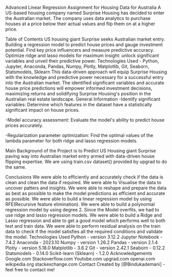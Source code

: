 Advanced Linear Regression Assignment for Housing Data for Australia A US-based housing company named Surprise Housing has decided to enter the Australian market. The company uses data analytics to purchase houses at a price below their actual values and flip them on at a higher price.

Table of Contents US housing giant Surprise seeks Australian market entry. Building a regression model to predict house prices and gauge investment potential. Find key price influencers and measure predictive accuracy. Optimize ridge and lasso models for maximum insight: unlock significant variables and unveil their predictive power. Technologies Used - Python, Jupyter, Anaconda, Pandas, Numpy, Plotly, Matplotlib, Git, Seaborn, Statsmodels, Sklearn This data-driven approach will equip Surprise Housing with the knowledge and predictive power necessary for a successful entry into the Australian market. The identified significant variables and accurate house price predictions will empower informed investment decisions, maximizing returns and solidifying Surprise Housing's position in the Australian real estate landscape. General Information -Identify significant variables: Determine which features in the dataset have a statistically significant impact on house prices.

-Model accuracy assessment: Evaluate the model's ability to predict house prices accurately.

-Regularization parameter optimization: Find the optimal values of the lambda parameter for both ridge and lasso regression models.

Main Background of the Project is to Predict US Housing giant Surprise paving way into Australian market entry armed with data-driven house flipping expertise. We are using train.csv dataset() provided by upgrad to do the same.

Conclusions We were able to efficiently and accurately check if the data is clean and clean the data if required. We were able to Visualise the data to uncover patters and insights. We were able to reshape and prepare the data as best as possible to make the model predictions as efficient and accurate as possible. We were able to build a linear regression model by using RFE(Recursive feature elimination). We were able to build a polynomial regression model by using degree 2. Since the Model overfits, we had to use ridge and lasso regression models. We were able to build a Ridge and Lasso regression and able to get a good model which performs well to both test and train data. We were able to perform residual analysis on the train data to check if the model satisfies all the required conditions and validate the model. Technologies Used Python - version 3.12.2 Jupyter Notebook - 7.4.2 Anaconda - 2023.10 Numpy - version 1.26.2 Pandas - version 2.1.4 Plotly - version 5.18.0 Matplotlib - 3.6.2 Git - version 2.42.1 Seaborn - 0.12.2 Statsmodels - 0.14.0 Scikit-learn (Sklearn) - 1.2.0 Acknowledgements Google.com Stackoverflow.com Youtube.com upgrad.com openai.com wikipedia.org stackexchange.com Contact Created by [@Bindukademani] - feel free to contact me!